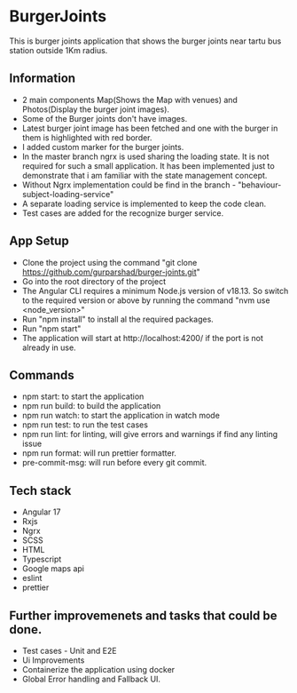 # BurgerJoints

This is burger joints application that shows the burger joints near tartu bus station outside 1Km radius.

## Information

- 2 main components Map(Shows the Map with venues) and Photos(Display the burger joint images).
- Some of the Burger joints don't have images.
- Latest burger joint image has been fetched and one with the burger in them is highlighted with red border.
- I added custom marker for the burger joints.
- In the master branch ngrx is used sharing the loading state. It is not required for such a small application. It has been implemented just to demonstrate that i am familiar with the state management concept.
- Without Ngrx implementation could be find in the branch - "behaviour-subject-loading-service"
- A separate loading service is implemented to keep the code clean.
- Test cases are added for the recognize burger service.

## App Setup

- Clone the project using the command "git clone https://github.com/gurparshad/burger-joints.git"
- Go into the root directory of the project
- The Angular CLI requires a minimum Node.js version of v18.13. So switch to the required version or above by running the command "nvm use <node_version>"
- Run "npm install" to install al the required packages.
- Run "npm start"
- The application will start at http://localhost:4200/ if the port is not already in use.

## Commands

- npm start: to start the application
- npm run build: to build the application
- npm run watch: to start the application in watch mode
- npm run test: to run the test cases
- npm run lint: for linting, will give errors and warnings if find any linting issue
- npm run format: will run prettier formatter.
- pre-commit-msg: will run before every git commit.

## Tech stack

- Angular 17
- Rxjs
- Ngrx
- SCSS
- HTML
- Typescript
- Google maps api
- eslint
- prettier

## Further improvemenets and tasks that could be done.

- Test cases - Unit and E2E
- Ui Improvements
- Containerize the application using docker
- Global Error handling and Fallback UI.
